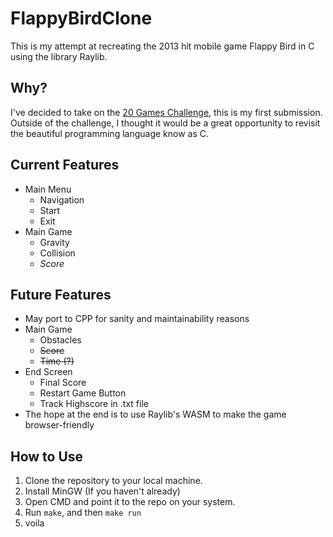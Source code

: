 # FlappyBirdClone
This is my attempt at recreating the 2013 hit mobile game Flappy Bird in C using the library Raylib.

## Why?
I've decided to take on the [20 Games Challenge](https://20_games_challenge.gitlab.io/challenge/), this is my first submission. Outside of the challenge, I thought it would be a great opportunity to revisit the beautiful programming language know as C.

## Current Features
- Main Menu
  - Navigation
  - Start
  - Exit 
- Main Game
  - Gravity
  - Collision
  - *Score*

## Future Features
- May port to CPP for sanity and maintainability reasons
- Main Game
  - Obstacles
  - ~~Score~~
  - ~~Time (?)~~
- End Screen
  - Final Score
  - Restart Game Button
  - Track Highscore in .txt file
- The hope at the end is to use Raylib's WASM to make the game browser-friendly

## How to Use
1) Clone the repository to your local machine.
2) Install MinGW (If you haven't already)
3) Open CMD and point it to the repo on your system.
4) Run ``make``, and then ``make run``
5) voila
